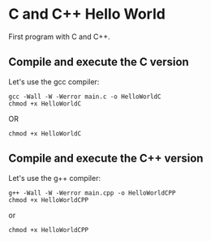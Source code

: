 # C and C++ Hello World

First program with C and C++.

## Compile and execute the C version

Let's use the gcc compiler:

	gcc -Wall -W -Werror main.c -o HelloWorldC
	chmod +x HelloWorldC

OR

	chmod +x HelloWorldC

## Compile and execute the C++ version

Let's use the g++ compiler:

	g++ -Wall -W -Werror main.cpp -o HelloWorldCPP
	chmod +x HelloWorldCPP

or

	chmod +x HelloWorldCPP

